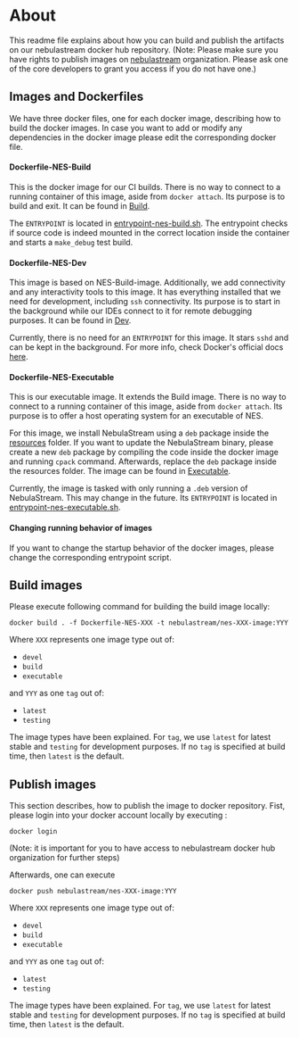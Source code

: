 # About

This readme file explains about how you can build and publish the artifacts on our nebulastream docker hub repository.
(Note: Please make sure you have rights to publish images on [nebulastream](https://hub.docker.com/u/nebulastream) organization. Please ask one of the core developers to grant you access if you do not have one.)

## Images and Dockerfiles
We have three docker files, one for each docker image, describing how 
to build the docker images. In case you want to add or modify any dependencies in the docker image please 
edit the corresponding docker file.

#### Dockerfile-NES-Build
This is the docker image for our CI builds. There is no way to connect to a running container of this image, 
aside from `docker attach`. Its purpose is to build and exit. It can be found in [Build](buildImage/Dockerfile-NES-Build).

The `ENTRYPOINT` is located in [entrypoint-nes-build.sh](buildImage\entrypoint-nes-build.sh). The entrypoint
checks if source code is indeed mounted in the correct location inside the
container and starts a `make_debug` test build.

#### Dockerfile-NES-Dev
This image is based on NES-Build-image. Additionally, we add connectivity and any interactivity tools to this image.
It has everything installed that we need for development, including `ssh` connectivity. Its purpose is to start
in the background while our IDEs connect to it for remote debugging purposes. It can be found in [Dev](devImage/Dockerfile-NES-Dev).

Currently, there is no need for an `ENTRYPOINT` for this image. 
It stars `sshd` and can be kept in the background. For more info, check
Docker's official docs [here](https://docs.docker.com/engine/examples/running_ssh_service/).

#### Dockerfile-NES-Executable
This is our executable image. It extends the Build image. There is no way to connect to a running container of this 
image, aside from `docker attach`. Its purpose is to offer a host operating system for an executable of NES.

For this image, we install NebulaStream using a `deb` package inside the [resources](executableImage\resources) folder.
If you want to update the NebulaStream binary, please create a new `deb` package by compiling the code inside the docker image and running `cpack` command.
Afterwards, replace the `deb` package inside the resources folder. The image can be found in [Executable](executableImage\Dockerfile-NES-Executable).

Currently, the image is tasked with only running a `.deb` version of NebulaStream. This may change
in the future. Its `ENTRYPOINT` is located in [entrypoint-nes-executable.sh](executableImage\entrypoint-nes-executable.sh).

#### Changing running behavior of images
If you want to change the startup behavior of the docker images, please change the corresponding entrypoint script.   

## Build images

Please execute following command for building the build image locally:

`docker build . -f Dockerfile-NES-XXX -t nebulastream/nes-XXX-image:YYY`

Where `XXX` represents one image type out of:
- `devel`
- `build`
- `executable`

and `YYY` as one `tag` out of:
- `latest`
- `testing`

The image types have been explained.
For `tag`, we use `latest` for latest stable and `testing` for 
development purposes. If no `tag` is specified at build time,
then `latest` is the default.


## Publish images

This section describes, how to publish the image to docker repository. Fist, please login into your docker account locally by executing :

`docker login`

(Note: it is important for you to have access to nebulastream docker hub organization for further steps)

Afterwards, one can execute

`docker push nebulastream/nes-XXX-image:YYY`

Where `XXX` represents one image type out of:
- `devel`
- `build`
- `executable`

and `YYY` as one `tag` out of:
- `latest`
- `testing`

The image types have been explained.
For `tag`, we use `latest` for latest stable and `testing` for 
development purposes. If no `tag` is specified at build time,
then `latest` is the default.